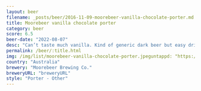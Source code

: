 ```yaml
---
layout: beer
filename: _posts/beer/2016-11-09-moorebeer-vanilla-chocolate-porter.md
title: Moorebeer vanilla chocolate porter
category: beer
score: 6.5
beer-date: "2022-08-07"
desc: "Can’t taste much vanilla. Kind of generic dark beer but easy drinking"
permalink: /beer/:title.html
img: /img/list/moorebeer-vanilla-chocolate-porter.jpeguntappd: "https://untappd.com/b/moorebeer-brewing-co--grease-monkey/2228856"
country: "Australia"
brewery: "Moorebeer Brewing Co."
breweryURL: "breweryURL"
style: "Porter - Other"
---
```

